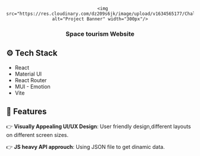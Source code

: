 <div align="center">

      <img src="https://res.cloudinary.com/dz209s6jk/image/upload/v1634565177/Challenges/wudjsbv8g93aarlhvbud.jpg" alt="Project Banner" width="300px"/>

  <h3 align="center">Space tourism Website</h3>

</div>

## <a name="tech-stack">⚙️ Tech Stack</a>

- React
- Material UI
- React Router
- MUI - Emotion
- Vite

## <a name="features">🔋 Features</a>

👉 **Visually Appealing UI/UX Design**: User friendly design,different layouts on different screen sizes.

👉 **JS heavy API approuch**: Using JSON file to get dinamic data.
